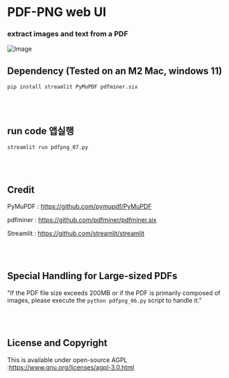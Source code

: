 # PDF-PNG web UI

### extract images and text from a PDF

![Image](https://github.com/leeseomin/PDF_PNG/blob/main/pic/07.png)



## Dependency (Tested on an M2 Mac, windows 11) 


```pip install streamlit PyMuPDF pdfminer.six```


<br>
<br>


## run code 앱실행  

```streamlit run pdfpng_07.py```


 <br/>


 <br/>




## Credit

PyMuPDF : https://github.com/pymupdf/PyMuPDF 

pdfminer : https://github.com/pdfminer/pdfminer.six

Streamlit : https://github.com/streamlit/streamlit

 <br/>
 
 <br/>


## Special Handling for Large-sized PDFs

"If the PDF file size exceeds 200MB or if the PDF is primarily composed of images,
please execute the  ``` python pdfpng_06.py ``` script to handle it."

 <br/>
 
 <br/>

## License and Copyright

This is available under open-source AGPL  :https://www.gnu.org/licenses/agpl-3.0.html 


